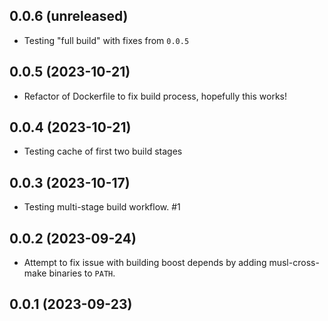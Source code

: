 ## 0.0.6 (unreleased)


- Testing "full build" with fixes from `0.0.5`


## 0.0.5 (2023-10-21)


- Refactor of Dockerfile to fix build process, hopefully this works!


## 0.0.4 (2023-10-21)


- Testing cache of first two build stages


## 0.0.3 (2023-10-17)


- Testing multi-stage build workflow. #1


## 0.0.2 (2023-09-24)


- Attempt to fix issue with building boost depends by adding musl-cross-make binaries to `PATH`.


## 0.0.1 (2023-09-23)
